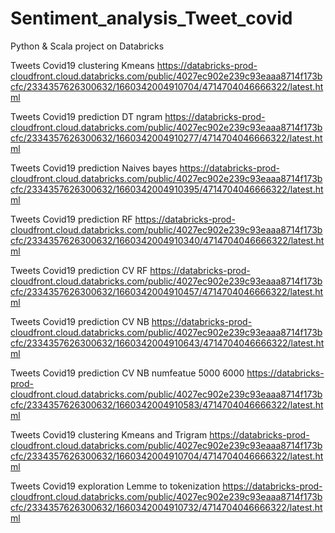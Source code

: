 # Sentiment_analysis_Tweet_covid
Python & Scala project on Databricks

Tweets Covid19 clustering Kmeans
https://databricks-prod-cloudfront.cloud.databricks.com/public/4027ec902e239c93eaaa8714f173bcfc/2334357626300632/1660342004910704/4714704046666322/latest.html

Tweets Covid19 prediction DT ngram
https://databricks-prod-cloudfront.cloud.databricks.com/public/4027ec902e239c93eaaa8714f173bcfc/2334357626300632/1660342004910277/4714704046666322/latest.html

Tweets Covid19 prediction Naives bayes
https://databricks-prod-cloudfront.cloud.databricks.com/public/4027ec902e239c93eaaa8714f173bcfc/2334357626300632/1660342004910395/4714704046666322/latest.html

Tweets Covid19 prediction RF
https://databricks-prod-cloudfront.cloud.databricks.com/public/4027ec902e239c93eaaa8714f173bcfc/2334357626300632/1660342004910340/4714704046666322/latest.html

Tweets Covid19 prediction CV RF
https://databricks-prod-cloudfront.cloud.databricks.com/public/4027ec902e239c93eaaa8714f173bcfc/2334357626300632/1660342004910457/4714704046666322/latest.html

Tweets Covid19 prediction CV NB
https://databricks-prod-cloudfront.cloud.databricks.com/public/4027ec902e239c93eaaa8714f173bcfc/2334357626300632/1660342004910643/4714704046666322/latest.html

Tweets Covid19 prediction CV NB numfeatue 5000 6000
https://databricks-prod-cloudfront.cloud.databricks.com/public/4027ec902e239c93eaaa8714f173bcfc/2334357626300632/1660342004910583/4714704046666322/latest.html

Tweets Covid19 clustering Kmeans and Trigram
https://databricks-prod-cloudfront.cloud.databricks.com/public/4027ec902e239c93eaaa8714f173bcfc/2334357626300632/1660342004910704/4714704046666322/latest.html

Tweets Covid19 exploration Lemme to tokenization
https://databricks-prod-cloudfront.cloud.databricks.com/public/4027ec902e239c93eaaa8714f173bcfc/2334357626300632/1660342004910732/4714704046666322/latest.html
